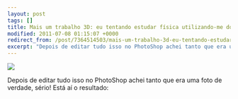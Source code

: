 ```yaml
---
layout: post
tags: []
title: Mais um trabalho 3D: eu tentando estudar física utilizando-me do 3D para confirmar minhas teorias fiz algumas lentes usando esferas e cubos, para testar como elas se comportariam coloquei esferas no fundo.
modified: 2011-07-08 01:15:07 +0000
redirect_from: /post/7364514503/mais-um-trabalho-3d-eu-tentando-estudar-física/,/post/7364514503/
excerpt: "Depois de editar tudo isso no PhotoShop achei tanto que era uma foto de verdade, sério! Está aí o resultado:"
---
```


![](http://36.media.tumblr.com/tumblr_lnzq58txKE1qma17bo1_1280.png)

Depois de editar tudo isso no PhotoShop achei tanto que era uma foto de
verdade, sério! Está aí o resultado:

